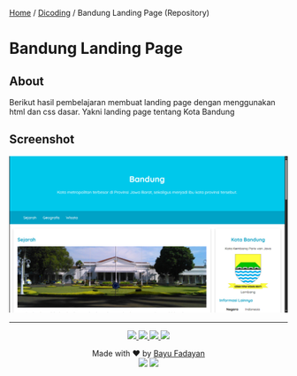 [Home](https://bayufadayan.github.io/coursework-archive/) / [Dicoding](https://bayufadayan.github.io/coursework-archive/dicoding) / Bandung Landing Page (Repository)

# Bandung Landing Page
## About  

Berikut hasil pembelajaran membuat landing page dengan menggunakan html dan css dasar. Yakni landing page tentang Kota Bandung

## Screenshot
![Bandung Landing Page](assets/image/screenshot.png)


---

<p align="center">
</p>
<p align="center">
    <a href="https://github.com/bayufadayan">
        <img src="https://img.shields.io/badge/GitHub-181717?style=for-the-badge&logo=github&logoColor=white"/>
    </a>
    <a href="https://www.linkedin.com/in/muhamad-bayu-fadayan/">
        <img src="https://img.shields.io/badge/LinkedIn-0A66C2?style=for-the-badge&logo=linkedin&logoColor=white"/>
    </a>
    <a href="https://bayufadayan.my.id/">
        <img src="https://img.shields.io/badge/Portfolio-000000?style=for-the-badge&logo=vercel&logoColor=white"/>
    </a>
    <a href="https://drive.google.com/file/d/1fPClIxWKbeaKyArwL9cSIDmOFeT-tBt2/view?usp=drive_link">
        <img src="https://img.shields.io/badge/CURICULUM VITAE-4285F4?style=for-the-badge&logo=googledrive&logoColor=white"/>
    </a>
</p>

<p align="center">
  Made with ❤️ by <a href="https://github.com/bayufadayan">Bayu Fadayan</a><br/>
  <img src="https://img.shields.io/badge/Year-2025-blue?style=flat-square"/> 
  <img src="https://img.shields.io/badge/Role-Frontend%20Engineer-green?style=flat-square"/><br/><br/>
</p>
